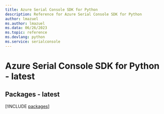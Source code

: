 ```yaml
---
title: Azure Serial Console SDK for Python
description: Reference for Azure Serial Console SDK for Python
author: lmazuel
ms.author: lmazuel
ms.data: 06/26/2023
ms.topic: reference
ms.devlang: python
ms.service: serialconsole
---
```

# Azure Serial Console SDK for Python - latest
## Packages - latest
[!INCLUDE [packages](serial-console-index.md)]